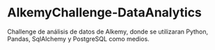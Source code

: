 # AlkemyChallenge-DataAnalytics
Challenge de análisis de datos de Alkemy, donde se utilizaran Python, Pandas, SqlAlchemy y PostgreSQL como medios.
